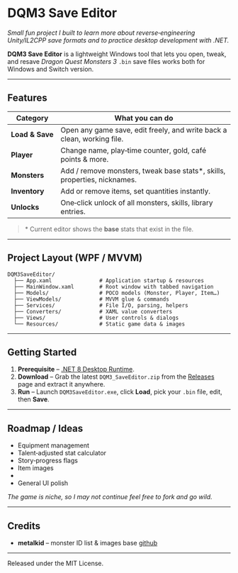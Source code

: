 # DQM3 Save Editor

*Small fun project I built to learn more about reverse‑engineering Unity/IL2CPP save formats and to practice desktop development with .NET.*

**DQM3 Save Editor** is a lightweight Windows tool that lets you open, tweak, and resave *Dragon Quest Monsters 3* `.bin` save files works both for Windows and Switch version.

---

## Features

| Category        | What you can do                                                           |
| --------------- | ------------------------------------------------------------------------- |
| **Load & Save** | Open any game save, edit freely, and write back a clean, working file.    |
| **Player**      | Change name, play‑time counter, gold, café points & more.                 |
| **Monsters**    | Add / remove monsters, tweak base stats\*, skills, properties, nicknames. |
| **Inventory**   | Add or remove items, set quantities instantly.                            |
| **Unlocks**     | One‑click unlock of all monsters, skills, library entries.                |

> \* Current editor shows the **base** stats that exist in the file.

---

## Project Layout (WPF / MVVM)

```
DQM3SaveEditor/
  ├── App.xaml               # Application startup & resources
  ├── MainWindow.xaml        # Root window with tabbed navigation
  ├── Models/                # POCO models (Monster, Player, Item…)
  ├── ViewModels/            # MVVM glue & commands
  ├── Services/              # File I/O, parsing, helpers
  ├── Converters/            # XAML value converters
  ├── Views/                 # User controls & dialogs
  └── Resources/             # Static game data & images
```

---

## Getting Started

1. **Prerequisite** – [.NET 8 Desktop Runtime](https://dotnet.microsoft.com/en-us/download/dotnet/8.0).
2. **Download** – Grab the latest `DQM3_SaveEditor.zip` from the [Releases](../../releases) page and extract it anywhere.
3. **Run** – Launch `DQM3SaveEditor.exe`, click **Load**, pick your `.bin` file, edit, then **Save**.

---

## Roadmap / Ideas

* Equipment management
* Talent‑adjusted stat calculator
* Story‑progress flags
* Item images
* 
* General UI polish

*The game is niche, so I may not continue feel free to fork and go wild.*

---

## Credits

* **metalkid** – monster ID list & images base [github](https://github.com/MetalKid)
  

---

Released under the MIT License.
